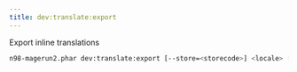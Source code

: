```yaml
---
title: dev:translate:export
---
```


Export inline translations

```sh
n98-magerun2.phar dev:translate:export [--store=<storecode>] <locale> [<filename>]
```

